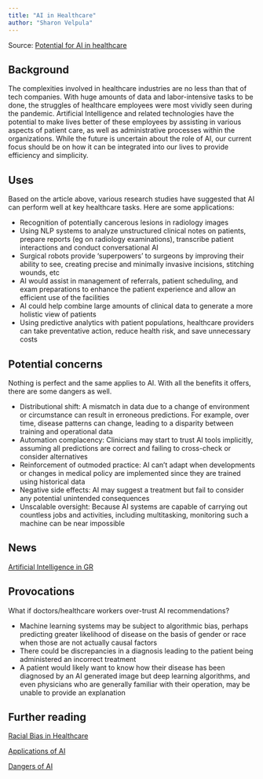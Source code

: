 ```yaml
---
title: "AI in Healthcare"
author: "Sharon Velpula"
---
```


Source: [Potential for AI in healthcare](https://www.ncbi.nlm.nih.gov/pmc/articles/PMC6616181/)

## Background
The complexities involved in healthcare industries are no less than that of tech companies. With huge amounts of data and labor-intensive tasks to be done, the struggles of healthcare employees were most vividly seen during the pandemic. Artificial Intelligence and related technologies have the potential to make lives better of these employees by assisting in various aspects of patient care, as well as administrative processes within the organizations. While the future is uncertain about the role of AI, our current focus should be on how it can be integrated into our lives to provide efficiency and simplicity. 

## Uses
Based on the article above, various research studies have suggested that AI can perform well at key healthcare tasks. Here are some applications:  

- Recognition of potentially cancerous lesions in radiology images
-	Using NLP systems to analyze unstructured clinical notes on patients, prepare reports (eg on radiology examinations), transcribe patient interactions and conduct conversational AI 
-	Surgical robots provide ‘superpowers’ to surgeons by improving their ability to see, creating precise and minimally invasive incisions, stitching wounds, etc
-	AI would assist in management of referrals, patient scheduling, and exam preparations to enhance the patient experience and allow an efficient use of the facilities 
-	AI could help combine large amounts of clinical data to generate a more holistic view of patients
-	Using predictive analytics with patient populations, healthcare providers can take preventative action, reduce health risk, and save unnecessary costs

## Potential concerns
Nothing is perfect and the same applies to AI. With all the benefits it offers, there are some dangers as well. 

-	Distributional shift: A mismatch in data due to a change of environment or circumstance can result in erroneous predictions. For example, over time, disease patterns can change, leading to a disparity between training and operational data
-	Automation complacency: Clinicians may start to trust AI tools implicitly, assuming all predictions are correct and failing to cross-check or consider alternatives
-	Reinforcement of outmoded practice: AI can’t adapt when developments or changes in medical policy are implemented since they are trained using historical data 
-	Negative side effects: AI may suggest a treatment but fail to consider any potential unintended consequences
-	Unscalable oversight: Because AI systems are capable of carrying out countless jobs and activities, including multitasking, monitoring such a machine can be near impossible


## News

[Artificial Intelligence in GR](https://www.bamfhealth.com/)

## Provocations

What if doctors/healthcare workers over-trust AI recommendations?

- Machine learning systems may be subject to algorithmic bias, perhaps predicting greater likelihood of disease on the basis of gender or race when those are not actually causal factors
- There could be discrepancies in a diagnosis leading to the patient being administered an incorrect treatment 
- A patient would likely want to know how their disease has been diagnosed by an AI generated image but deep learning algorithms, and even physicians who are generally familiar with their operation, may be unable to provide an explanation

## Further reading
[Racial Bias in Healthcare](https://www.nature.com/articles/d41586-019-03228-6)

[Applications of AI](https://www.usa.philips.com/healthcare/nobounds/four-applications-of-ai-in-healthcare)

[Dangers of AI](https://www.thomasnet.com/insights/the-challenges-and-dangers-of-ai-in-the-health-care-industry-report/)

